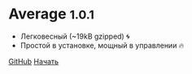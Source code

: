# Average <small>1.0.1</small>
- Легковесный (~19kB gzipped) :cyclone:
- Простой в установке, мощный в управлении :fire:

[GitHub](https://github.com/pestsov-v/ave-env)
[Начать](envReader/main.md)
